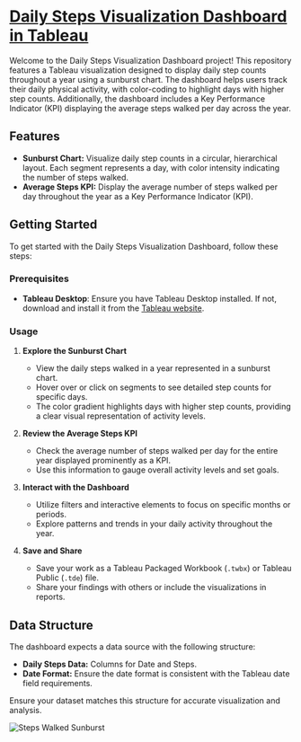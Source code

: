 # [Daily Steps Visualization Dashboard in Tableau](https://public.tableau.com/app/profile/pranjalinaik/viz/StepsCounterSunburst/StepsWalkedSunburst)

Welcome to the Daily Steps Visualization Dashboard project! This repository features a Tableau visualization designed to display daily step counts throughout a year using a sunburst chart. The dashboard helps users track their daily physical activity, with color-coding to highlight days with higher step counts. Additionally, the dashboard includes a Key Performance Indicator (KPI) displaying the average steps walked per day across the year.

## Features

- **Sunburst Chart:** Visualize daily step counts in a circular, hierarchical layout. Each segment represents a day, with color intensity indicating the number of steps walked.
- **Average Steps KPI:** Display the average number of steps walked per day throughout the year as a Key Performance Indicator (KPI).

## Getting Started

To get started with the Daily Steps Visualization Dashboard, follow these steps:

### Prerequisites

- **Tableau Desktop**: Ensure you have Tableau Desktop installed. If not, download and install it from the [Tableau website](https://www.tableau.com/products/desktop).

### Usage

1. **Explore the Sunburst Chart**

   - View the daily steps walked in a year represented in a sunburst chart.
   - Hover over or click on segments to see detailed step counts for specific days.
   - The color gradient highlights days with higher step counts, providing a clear visual representation of activity levels.

2. **Review the Average Steps KPI**

   - Check the average number of steps walked per day for the entire year displayed prominently as a KPI.
   - Use this information to gauge overall activity levels and set goals.

3. **Interact with the Dashboard**

   - Utilize filters and interactive elements to focus on specific months or periods.
   - Explore patterns and trends in your daily activity throughout the year.

4. **Save and Share**

   - Save your work as a Tableau Packaged Workbook (`.twbx`) or Tableau Public (`.tde`) file.
   - Share your findings with others or include the visualizations in reports.

## Data Structure

The dashboard expects a data source with the following structure:

- **Daily Steps Data:** Columns for Date and Steps.
- **Date Format:** Ensure the date format is consistent with the Tableau date field requirements.

Ensure your dataset matches this structure for accurate visualization and analysis.

![Steps Walked Sunburst](https://github.com/user-attachments/assets/b84e127f-2e4f-488d-a134-4c0e15503e0d)
